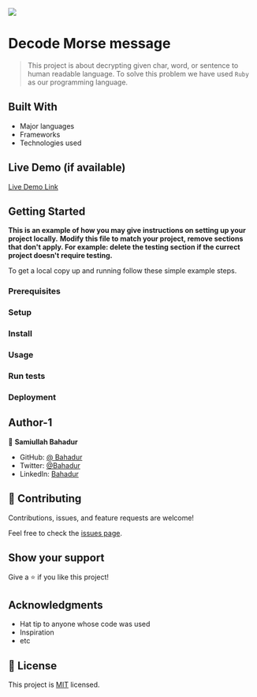 ![](https://img.shields.io/badge/Microverse-blueviolet)

# Decode Morse message

> This project is about decrypting given char, word, or sentence to human readable language. To solve this problem we have used `Ruby` as our programming language.


## Built With

- Major languages
- Frameworks
- Technologies used

## Live Demo (if available)

[Live Demo Link](https://livedemo.com)


## Getting Started

**This is an example of how you may give instructions on setting up your project locally.**
**Modify this file to match your project, remove sections that don't apply. For example: delete the testing section if the currect project doesn't require testing.**


To get a local copy up and running follow these simple example steps.

### Prerequisites

### Setup

### Install

### Usage

### Run tests

### Deployment



## Author-1

👤 **Samiullah Bahadur**
- GitHub: [@ Bahadur](https://github.com/samiullahbahadur)
- Twitter: [@Bahadur](https://twitter.com/Samiull88496331)
- LinkedIn: [Bahadur](https://www.linkedin.com/in/jsivahera/)




## 🤝 Contributing

Contributions, issues, and feature requests are welcome!

Feel free to check the [issues page](../../issues/).

## Show your support

Give a ⭐️ if you like this project!

## Acknowledgments

- Hat tip to anyone whose code was used
- Inspiration
- etc

## 📝 License

This project is [MIT](./MIT.md) licensed.
